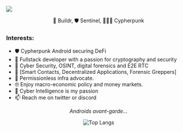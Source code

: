 <img align="center" src="https://i.imgur.com/4XHwdF2.png"  />
<p align="center" class="head" >👷 Buildr, 🛡️ Sentinel, 🧑🏻‍🔬 Cypherpunk </p>

### Interests:
- 🛡️ Cypherpunk Android securing DeFi
- 💞️ Fullstack developer with a passion for cryptography and security
- 🌱 Cyber Security, OSINT, digital forensics and E2E RTC
- 🧰 [Smart Contacts, Decentralized Applications, Forensic Greppers]
- 🔁 Permissionless infra advocate.
- 🤓 Enjoy macro-economic policy and money markets.
- 🔐 Cyber Intelligence is my passion
- 📫 Reach me on twitter or discord

*<p align="center" class="head" > Androids avant-garde...</p>*

<div align="center">

![Top Langs](https://github-readme-stats.vercel.app/api/top-langs/?username=0xKoda&layout=compact)

</div>




